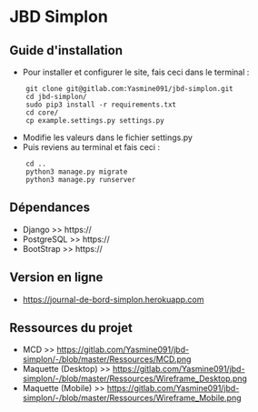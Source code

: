 # JBD Simplon

## Guide d'installation
* Pour installer et configurer le site, fais ceci dans le terminal :
```
    git clone git@gitlab.com:Yasmine091/jbd-simplon.git
    cd jbd-simplon/
    sudo pip3 install -r requirements.txt
    cd core/
    cp example.settings.py settings.py
```
* Modifie les valeurs dans le fichier settings.py
* Puis reviens au terminal et fais ceci :
```
    cd ..
    python3 manage.py migrate
    python3 manage.py runserver
```

## Dépendances
* Django >> https://
* PostgreSQL >> https://
* BootStrap >>  https://

## Version en ligne
* https://journal-de-bord-simplon.herokuapp.com

## Ressources du projet
* MCD >> https://gitlab.com/Yasmine091/jbd-simplon/-/blob/master/Ressources/MCD.png
* Maquette (Desktop) >> https://gitlab.com/Yasmine091/jbd-simplon/-/blob/master/Ressources/Wireframe_Desktop.png
* Maquette (Mobile) >> https://gitlab.com/Yasmine091/jbd-simplon/-/blob/master/Ressources/Wireframe_Mobile.png